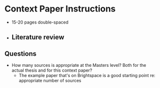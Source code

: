 # Context Paper Instructions
- 15-20 pages double-spaced
- Literature review
  - 


## Questions
- How many sources is appropriate at the Masters level? Both for the actual thesis and for this context paper?
  - The example paper that's on Brightspace is a good starting point re: appropriate number of sources